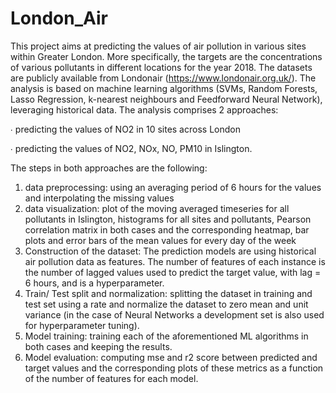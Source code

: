 # London_Air

This project aims at predicting the values of air pollution in various sites within Greater London. More specifically, the targets are the concentrations of various pollutants in different locations for the year 2018. The datasets are publicly  available from Londonair (https://www.londonair.org.uk/). The analysis is based on machine learning algorithms (SVMs, Random Forests, Lasso Regression, k-nearest neighbours and Feedforward Neural Network), leveraging historical data.
The analysis comprises 2 approaches:

∙ predicting the values of NO2 in 10 sites across London

∙ predicting the values of NO2, NOx, NO, PM10 in Islington.


The steps in both approaches are the following:

1.	data preprocessing: using an averaging period of 6 hours for the values and interpolating the missing values
2.	data visualization:  plot of the moving averaged timeseries for all pollutants in Islington, histograms for all sites and pollutants, Pearson correlation matrix in both cases and the corresponding heatmap, bar plots and error bars of the mean values for every day of the week
3.	Construction of the dataset: The prediction models are using historical air pollution data as features. The number of features of each instance is the number of lagged values used to predict the target value, with lag = 6 hours, and is a hyperparameter.
4.	Train/ Test split and normalization: splitting the dataset in training and test set using a rate and normalize the dataset to zero mean and unit variance (in the case of Neural Networks a development set is also used for hyperparameter tuning).
5.	Model training: training each of the aforementioned ML algorithms in both cases and keeping the results.
6.	Model evaluation: computing mse and r2 score between predicted and target values and the corresponding plots of these metrics as a function of the number of features for each model.

